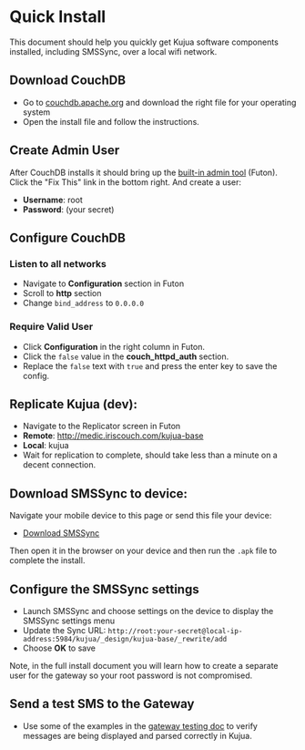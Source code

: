 # Quick Install 

This document should help you quickly get Kujua software components installed,
including SMSSync, over a local wifi network.

## Download CouchDB

* Go to [couchdb.apache.org](http://couchdb.apache.org) and download the right file for your operating system
* Open the install file and follow the instructions.

## Create Admin User

After CouchDB installs it should bring up the [built-in admin tool](http://localhost:5984/_utils) (Futon).
Click the "Fix This" link in the bottom right.  And create a user:

* **Username**: root
* **Password**: (your secret)

## Configure CouchDB 

### Listen to all networks

* Navigate to **Configuration** section in Futon
* Scroll to **http** section
* Change `bind_address` to `0.0.0.0`

### Require Valid User

* Click **Configuration** in the right column in Futon.
* Click the `false` value in the **couch\_httpd\_auth** section.  
* Replace the `false` text with `true` and press the enter key to save the config.

## Replicate Kujua (dev):

* Navigate to the Replicator screen in Futon 
* **Remote**: http://medic.iriscouch.com/kujua-base
* **Local**: kujua
* Wait for replication to complete, should take less than a minute on a decent connection.

## Download SMSSync to device:

Navigate your mobile device to this page or send this file your device:

* <a class="btn btn-primary" href="gateway/SMSSync-hcb5-debug.apk">Download SMSSync</a>

Then open it in the browser on your device and then run the `.apk` file to complete the install.

## Configure the SMSSync settings

* Launch SMSSync and choose settings on the device to display the SMSSync settings menu
* Update the Sync URL: `http://root:your-secret@local-ip-address:5984/kujua/_design/kujua-base/_rewrite/add`
* Choose **OK** to save

Note, in the full install document you will learn how to create a separate user
for the gateway so your root password is not compromised.

## Send a test SMS to the Gateway

* Use some of the examples in the [gateway testing doc](../testing) to verify messages are being displayed and parsed correctly in Kujua.

